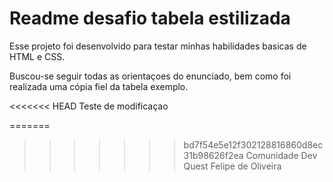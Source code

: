 # Readme desafio tabela estilizada

Esse projeto foi desenvolvido para testar minhas habilidades basicas de HTML e CSS.

Buscou-se seguir todas as orientaçoes do enunciado, bem como foi realizada uma cópia fiel da tabela exemplo.

<<<<<<< HEAD
Teste de modificaçao

=======
>>>>>>> bd7f54e5e12f302128816860d8ec31b98626f2ea
Comunidade Dev Quest
Felipe de Oliveira
